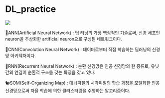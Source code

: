 # DL_practice

<a href="https://summerbook.tistory.com/" target="_blank"><img src="https://img.shields.io/badge/TSTORY-125925?style=flat-square&logo=tistory&logoColor=ffffff"/></a>

🥧ANN(Artificial Neural Network)
: 딥 러닝의 가장 핵심적인 기술로써, 신경 세포인 neuron을 추상화한 artificial neuron으로 구성된 네트워크이다.

🍁CNN(Convolution Neural Network)
: 데이터로부터 직접 학습하는 딥러닝의 신경망 아키텍처이다.

🥨RNN(Recurrent Neural Network)
: 순환 신경망은 인공 신경망의 한 종류로, 유닛간의 연결이 순환적 구조를 갖는 특징을 갖고 있다.

🐿️SOM(Self-Organizing Map)
: 대뇌피질의 시각피질의 학습 과정을 모델화한 인공신경망으로써 자율 학습에 의한 클러스터링을 수행하는 알고리즘이다.


